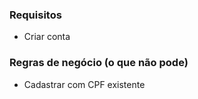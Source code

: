 ### Requisitos

   -  Criar conta

### Regras de negócio (o que não pode)

   -  Cadastrar com CPF existente
